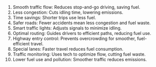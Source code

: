 

1. Smooth traffic flow: Reduces stop-and-go driving, saving fuel.
2. Less congestion: Cuts idling time, lowering emissions.
3. Time savings: Shorter trips use less fuel.
4. Safer roads: Fewer accidents mean less congestion and fuel waste.
5. Smart traffic lights: Adjusts signals to minimize idling.
6. Optimal routing: Guides drivers to efficient paths, reducing fuel use.
7. Highway entry control: Prevents overcrowding for smoother, fuel-efficient travel.
8. Special lanes: Faster travel reduces fuel consumption.
9. Traffic monitoring: Uses tech to optimize flow, cutting fuel waste.
10. Lower fuel use and pollution: Smoother traffic reduces emissions.
